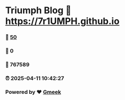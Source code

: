 # Triumph Blog :link: https://7r1UMPH.github.io 
### :page_facing_up: [50](https://7r1UMPH.github.io/tag.html) 
### :speech_balloon: 0 
### :hibiscus: 767589 
### :alarm_clock: 2025-04-11 10:42:27 
### Powered by :heart: [Gmeek](https://github.com/Meekdai/Gmeek)
